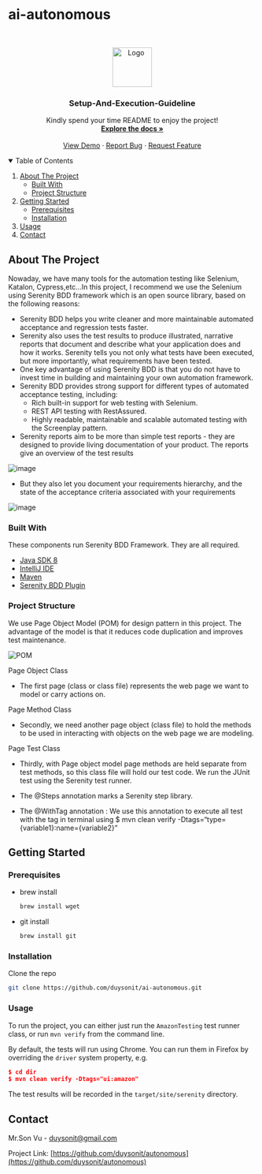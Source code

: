 # ai-autonomous

<!-- PROJECT LOGO -->
<br />
<p align="center">
  <a href=“#”>
    <img src="https://user-images.githubusercontent.com/32425769/125204147-f8685380-e2a5-11eb-9c3d-ad1cd1022002.jpeg" alt="Logo" width="80" height="80">
  </a>

  <h3 align="center">Setup-And-Execution-Guideline</h3>

  <p align="center">
    Kindly spend your time README to enjoy the project!
    <br />
    <a href="https://github.com/duysonit/autonomous/#readme"><strong>Explore the docs »</strong></a>
    <br />
    <br />
    <a href="https://drive.google.com/drive/folders/1wv9tjGyu-4bZIRjQdpFdulfPMfccEEaB">View Demo</a>
    ·
    <a href="https://github.com/duysonit/autonomous/issues">Report Bug</a>
    ·
    <a href="https://github.com/duysonit/autonomous/issues">Request Feature</a>
  </p>
</p>



<!-- TABLE OF CONTENTS -->
<details open="open">
  <summary>Table of Contents</summary>
  <ol>
    <li>
      <a href="#about-the-project">About The Project</a>
      <ul>
        <li><a href="#built-with">Built With</a></li>
	<li><a href=“#project-structure”>Project Structure</a></li>
      </ul>
    </li>
    <li>
      <a href="#getting-started">Getting Started</a>
      <ul>
        <li><a href="#prerequisites">Prerequisites</a></li>
        <li><a href="#installation">Installation</a></li>
      </ul>
    </li>
    <li><a href="#usage">Usage</a></li>
    <li><a href="#contact">Contact</a></li>
  </ol>
</details>



<!-- ABOUT THE PROJECT -->
## About The Project

Nowaday, we have many tools for the automation testing like Selenium, Katalon, Cypress,etc...In this project, I recommend we use the Selenium using Serenity BDD framework which is an open source library, based on the following reasons:
* Serenity BDD helps you write cleaner and more maintainable automated acceptance and regression tests faster. 
* Serenity also uses the test results to produce illustrated, narrative reports that document and describe what your application does and how it works. Serenity tells you not only what tests have been executed, but more importantly, what requirements have been tested.
* One key advantage of using Serenity BDD is that you do not have to invest time in building and maintaining your own automation framework.
* Serenity BDD provides strong support for different types of automated acceptance testing, including:
    * Rich built-in support for web testing with Selenium.
    * REST API testing with RestAssured.
    * Highly readable, maintainable and scalable automated testing with the Screenplay pattern.
* Serenity reports aim to be more than simple test reports - they are designed to provide living documentation of your product. The reports give an overview of the test results

![image](https://user-images.githubusercontent.com/32425769/125211303-9fadb080-e2cf-11eb-9b57-d377c2361ae7.png)


* But they also let you document your requirements hierarchy, and the state of the acceptance criteria associated with your requirements

![image](https://user-images.githubusercontent.com/32425769/125211319-c370f680-e2cf-11eb-8b9b-ebc461228721.png)



### Built With

These components run Serenity BDD Framework. They are all required.
* [Java SDK 8](https://www.oracle.com/in/java/technologies/javase/javase-jdk8-downloads.html)
* [IntelliJ IDE](https://www.jetbrains.com/idea/)
* [Maven](https://www.jetbrains.com/help/idea/maven-support.html)
* [Serenity BDD Plugin](https://mvnrepository.com/artifact/net.serenity-bdd/serenity-junit/1.2.3-rc.9)


### Project Structure

We use Page Object Model (POM) for design pattern in this project. The advantage of the model is that it reduces code duplication and improves test maintenance.

![POM](https://user-images.githubusercontent.com/32425769/125211141-89532500-e2ce-11eb-9937-6ae38d238c7f.png)

Page Object Class

- The first page (class or class file) represents the web page we want to model or carry actions on.


Page Method Class

- Secondly, we need another page object (class file) to hold the methods to be used in interacting with objects on the web page we are modeling.


Page Test Class

- Thirdly, with Page object model page methods are held separate from test methods, so this class file will hold our test code. We run the JUnit test using the Serenity test runner.

- The @Steps annotation marks a Serenity step library.

- The @WithTag annotation : We use this annotation to execute all test with the tag in terminal using $ mvn clean verify -Dtags=“type={variable1}:name={variable2}”





<!-- GETTING STARTED -->
## Getting Started


### Prerequisites

* brew install
  ```sh
  brew install wget
  ```
* git install
  ```sh
  brew install git
  ```

### Installation

Clone the repo
   ```sh
   git clone https://github.com/duysonit/ai-autonomous.git
   ```



<!-- USAGE -->
### Usage

To run the project, you can either just run the `AmazonTesting` test runner class, or run `mvn verify` from the command line.

By default, the tests will run using Chrome. You can run them in Firefox by overriding the `driver` system property, e.g.
```json
$ cd dir
$ mvn clean verify -Dtags="ui:amazon"
```

The test results will be recorded in the `target/site/serenity` directory.




<!-- CONTACT -->
## Contact

Mr.Son Vu - duysonit@gmail.com

Project Link: [https://github.com/duysonit/autonomous](https://github.com/duysonit/autonomous)


